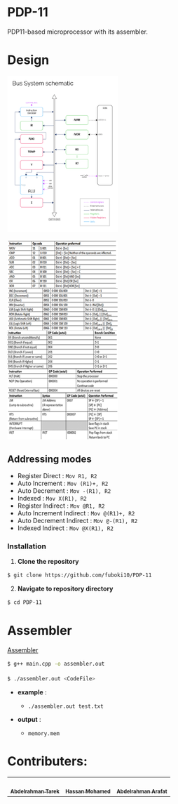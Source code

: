 # PDP-11
PDP11-based microprocessor with its assembler.

# Design

<img src="assets/schema.png" width=50% heright=50%>
<br><br>
<img src="assets/opcode.png" width=50% heright=50%>

## Addressing modes

- Register Direct : `Mov R1, R2`
- Auto Increment : `Mov (R1)+, R2`
- Auto Decrement : `Mov -(R1), R2`
- Indexed : `Mov X(R1), R2`
- Register Indirect : `Mov @R1, R2`
- Auto Increment Indirect : `Mov @(R1)+, R2`
- Auto Decrement Indirect : `Mov @-(R1), R2`
- Indexed Indirect : `Mov @X(R1), R2`


### Installation

1. **Clone the repository**

```sh
$ git clone https://github.com/fuboki10/PDP-11
```
2. **Navigate to repository directory**
```sh
$ cd PDP-11
```

# Assembler

[Assembler](src/assembler/main.cpp)  

```sh
$ g++ main.cpp -o assembler.out

$ ./assembler.out <CodeFile>
```

- **example** : 
  - `./assembler.out test.txt`

- **output** : 
  - `memory.mem`


# Contributers:

<table>
  <tr>
    <td align="center"><a href="https://github.com/fuboki10"><img src="https://avatars.githubusercontent.com/u/35429211?s=460&v=4" width="100px;" alt=""/><br /><sub><b>Abdelrahman Tarek</b></sub></a><br /></td>
    <td align="center"><a href="https://github.com/Hassan950"><img src="https://avatars.githubusercontent.com/u/42610032?s=460&v=4" width="100px;" alt=""/><br /><sub><b>Hassan Mohamed</b></sub></a><br /></td>
    <td align="center"><a href="https://github.com/D4rk1n"><img src="https://avatars.githubusercontent.com/u/44725090?s=460&v=4" width="100px;" alt=""/><br /><sub><b>Abdelrahman Arafat</b></sub></a><br /></td>
  </tr>
 </table>